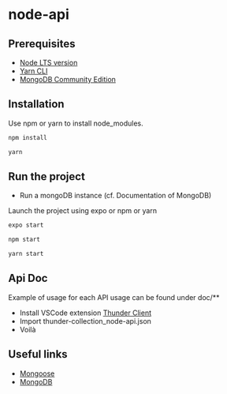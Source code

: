 # node-api
## Prerequisites
- [Node LTS version](https://nodejs.org/en/)
- [Yarn CLI](https://classic.yarnpkg.com/en/docs/install#mac-stable)
- [MongoDB Community Edition](https://docs.mongodb.com/manual/administration/install-community/)

## Installation

Use npm or yarn to install node_modules.

```bash
npm install
```
```bash
yarn
```

## Run the project
- Run a mongoDB instance (cf. Documentation of MongoDB)

Launch the project using expo or npm or yarn
```bash
expo start
```
```bash
npm start
```

```bash
yarn start
```

## Api Doc
Example of usage for each API usage can be found under doc/**

- Install VSCode extension [Thunder Client](https://marketplace.visualstudio.com/items?itemName=rangav.vscode-thunder-client) 
- Import thunder-collection_node-api.json
- Voilà

## Useful links

- [Mongoose](https://mongoosejs.com/)
- [MongoDB](https://docs.mongodb.com/)

